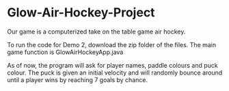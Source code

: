 # Glow-Air-Hockey-Project

Our game is a computerized take on the table game air hockey.

To run the code for Demo 2, download the zip folder of the files.
The main game function is GlowAirHockeyApp.java

As of now, the program will ask for player names, paddle
colours and puck colour. The puck is given an initial velocity and
will randomly bounce around until a player wins by reaching 7 goals
by chance.  
